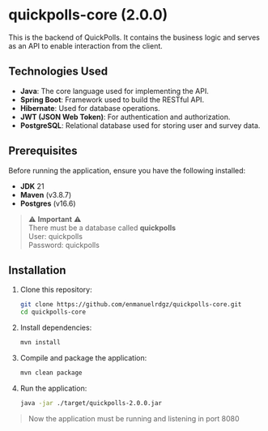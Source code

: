 # quickpolls-core (2.0.0)
This is the backend of QuickPolls. It contains the business logic and serves as an API to enable interaction from the client.

## Technologies Used

- **Java**: The core language used for implementing the API.
- **Spring Boot**: Framework used to build the RESTful API.
- **Hibernate**: Used for database operations.
- **JWT (JSON Web Token)**: For authentication and authorization.
- **PostgreSQL**: Relational database used for storing user and survey data.

## Prerequisites

Before running the application, ensure you have the following installed:

- **JDK** 21
- **Maven** (v3.8.7)
- **Postgres** (v16.6)

> ⚠️ **Important** ⚠️  
> There must be a database called **quickpolls**  
> User: quickpolls  
> Password: quickpolls
## Installation

1. Clone this repository:
   ```bash
   git clone https://github.com/enmanuelrdgz/quickpolls-core.git
   cd quickpolls-core
   ```

2. Install dependencies:
   ```bash
   mvn install
   ```

3. Compile and package the application:
   ```bash
   mvn clean package
   ```

4. Run the application:
   ```bash
   java -jar ./target/quickpolls-2.0.0.jar
   ```
> Now the application must be running and listening in port 8080

